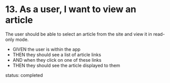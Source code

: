#  13. As a user,  I want to view an article

The user should be able to select an article from the site and view it in read-only mode.

* GIVEN the user is within the app
* THEN they should see a list of article links 
* AND when they click on one of these links
* THEN they should see the article displayed to them


status: completed
